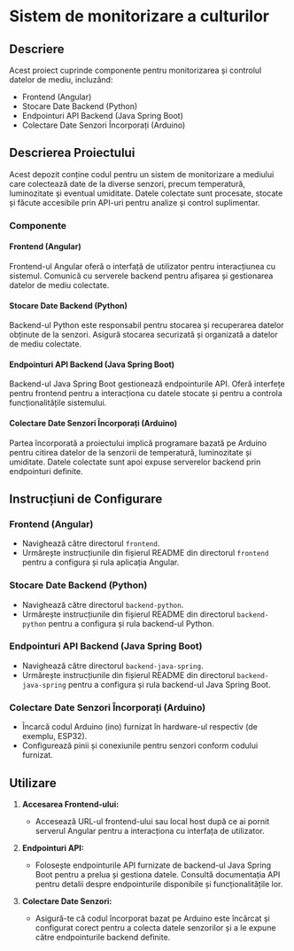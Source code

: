 # Sistem de monitorizare a culturilor

## Descriere

Acest proiect cuprinde componente pentru monitorizarea și controlul datelor de mediu, incluzând:

- Frontend (Angular)
- Stocare Date Backend (Python)
- Endpointuri API Backend (Java Spring Boot)
- Colectare Date Senzori Încorporați (Arduino)

## Descrierea Proiectului

Acest depozit conține codul pentru un sistem de monitorizare a mediului care colectează date de la diverse senzori, precum temperatură, luminozitate și eventual umiditate. Datele colectate sunt procesate, stocate și făcute accesibile prin API-uri pentru analize și control suplimentar.

### Componente

#### Frontend (Angular)

Frontend-ul Angular oferă o interfață de utilizator pentru interacțiunea cu sistemul. Comunică cu serverele backend pentru afișarea și gestionarea datelor de mediu colectate.

#### Stocare Date Backend (Python)

Backend-ul Python este responsabil pentru stocarea și recuperarea datelor obținute de la senzori. Asigură stocarea securizată și organizată a datelor de mediu colectate.

#### Endpointuri API Backend (Java Spring Boot)

Backend-ul Java Spring Boot gestionează endpointurile API. Oferă interfețe pentru frontend pentru a interacționa cu datele stocate și pentru a controla funcționalitățile sistemului.

#### Colectare Date Senzori Încorporați (Arduino)

Partea încorporată a proiectului implică programare bazată pe Arduino pentru citirea datelor de la senzorii de temperatură, luminozitate și umiditate. Datele colectate sunt apoi expuse serverelor backend prin endpointuri definite.

## Instrucțiuni de Configurare

### Frontend (Angular)

- Navighează către directorul `frontend`.
- Urmărește instrucțiunile din fișierul README din directorul `frontend` pentru a configura și rula aplicația Angular.

### Stocare Date Backend (Python)

- Navighează către directorul `backend-python`.
- Urmărește instrucțiunile din fișierul README din directorul `backend-python` pentru a configura și rula backend-ul Python.

### Endpointuri API Backend (Java Spring Boot)

- Navighează către directorul `backend-java-spring`.
- Urmărește instrucțiunile din fișierul README din directorul `backend-java-spring` pentru a configura și rula backend-ul Java Spring Boot.

### Colectare Date Senzori Încorporați (Arduino)

- Încarcă codul Arduino (ino) furnizat în hardware-ul respectiv (de exemplu, ESP32).
- Configurează pinii și conexiunile pentru senzori conform codului furnizat.

## Utilizare

1. **Accesarea Frontend-ului:**
   - Accesează URL-ul frontend-ului sau local host după ce ai pornit serverul Angular pentru a interacționa cu interfața de utilizator.

2. **Endpointuri API:**
   - Folosește endpointurile API furnizate de backend-ul Java Spring Boot pentru a prelua și gestiona datele. Consultă documentația API pentru detalii despre endpointurile disponibile și funcționalitățile lor.

3. **Colectare Date Senzori:**
   - Asigură-te că codul încorporat bazat pe Arduino este încărcat și configurat corect pentru a colecta datele senzorilor și a le expune către endpointurile backend definite.
